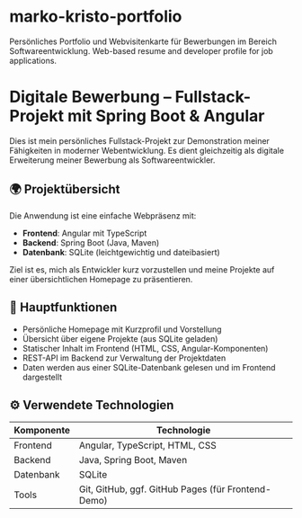 # marko-kristo-portfolio
Persönliches Portfolio und Webvisitenkarte für Bewerbungen im Bereich Softwareentwicklung.
Web-based resume and developer profile for job applications.
# Digitale Bewerbung – Fullstack-Projekt mit Spring Boot & Angular

Dies ist mein persönliches Fullstack-Projekt zur Demonstration meiner Fähigkeiten in moderner Webentwicklung. Es dient gleichzeitig als digitale Erweiterung meiner Bewerbung als Softwareentwickler.

## 🌍 Projektübersicht

Die Anwendung ist eine einfache Webpräsenz mit:
- **Frontend**: Angular mit TypeScript
- **Backend**: Spring Boot (Java, Maven)
- **Datenbank**: SQLite (leichtgewichtig und dateibasiert)

Ziel ist es, mich als Entwickler kurz vorzustellen und meine Projekte auf einer übersichtlichen Homepage zu präsentieren.

## 🧩 Hauptfunktionen

- Persönliche Homepage mit Kurzprofil und Vorstellung
- Übersicht über eigene Projekte (aus SQLite geladen)
- Statischer Inhalt im Frontend (HTML, CSS, Angular-Komponenten)
- REST-API im Backend zur Verwaltung der Projektdaten
- Daten werden aus einer SQLite-Datenbank gelesen und im Frontend dargestellt

## ⚙️ Verwendete Technologien

| Komponente   | Technologie              |
|--------------|--------------------------|
| Frontend     | Angular, TypeScript, HTML, CSS |
| Backend      | Java, Spring Boot, Maven       |
| Datenbank    | SQLite                         |
| Tools        | Git, GitHub, ggf. GitHub Pages (für Frontend-Demo) |
